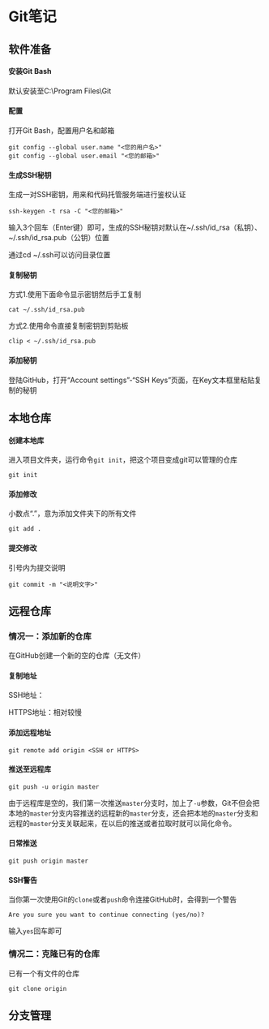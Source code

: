 # Git笔记

## 软件准备

#### 安装Git Bash

默认安装至C:\Program Files\Git

#### 配置

打开Git Bash，配置用户名和邮箱

```
git config --global user.name "<您的用户名>"
git config --global user.email "<您的邮箱>"
```

#### 生成SSH秘钥

生成一对SSH密钥，用来和代码托管服务端进行鉴权认证

```
ssh-keygen -t rsa -C "<您的邮箱>"
```

输入3个回车（Enter键）即可，生成的SSH秘钥对默认在~/.ssh/id_rsa（私钥）、~/.ssh/id_rsa.pub（公钥）位置

通过cd ~/.ssh可以访问目录位置

#### 复制秘钥

方式1.使用下面命令显示密钥然后手工复制

```
cat ~/.ssh/id_rsa.pub
```

方式2.使用命令直接复制密钥到剪贴板

```
clip < ~/.ssh/id_rsa.pub
```

#### 添加秘钥

登陆GitHub，打开“Account settings”-“SSH Keys”页面，在Key文本框里粘贴复制的秘钥

## 本地仓库

#### 创建本地库

进入项目文件夹，运行命令`git init`，把这个项目变成git可以管理的仓库

```
git init
```

#### 添加修改

小数点“.”，意为添加文件夹下的所有文件

```
git add .
```

#### 提交修改

引号内为提交说明

```
git commit -m "<说明文字>"
```

## 远程仓库

### 情况一：添加新的仓库

在GitHub创建一个新的空的仓库（无文件）

#### 复制地址

SSH地址：

HTTPS地址：相对较慢

#### 添加远程地址

```
git remote add origin <SSH or HTTPS>
```

#### 推送至远程库

```
git push -u origin master
```

由于远程库是空的，我们第一次推送`master`分支时，加上了`-u`参数，Git不但会把本地的`master`分支内容推送的远程新的`master`分支，还会把本地的`master`分支和远程的`master`分支关联起来，在以后的推送或者拉取时就可以简化命令。

#### 日常推送

```
git push origin master
```

#### SSH警告

当你第一次使用Git的`clone`或者`push`命令连接GitHub时，会得到一个警告

```
Are you sure you want to continue connecting (yes/no)?
```

输入`yes`回车即可

### 情况二：克隆已有的仓库

已有一个有文件的仓库

```
git clone origin
```


## 分支管理